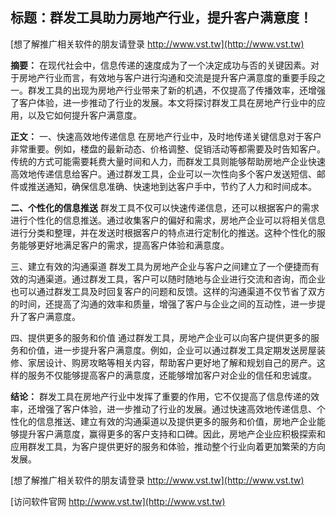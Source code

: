 ## **标题：群发工具助力房地产行业，提升客户满意度！**

[想了解推广相关软件的朋友请登录 http://www.vst.tw](http://www.vst.tw)

**摘要：**
在现代社会中，信息传递的速度成为了一个决定成功与否的关键因素。对于房地产行业而言，有效地与客户进行沟通和交流是提升客户满意度的重要手段之一。群发工具的出现为房地产行业带来了新的机遇，不仅提高了传播效率，还增强了客户体验，进一步推动了行业的发展。本文将探讨群发工具在房地产行业中的应用，以及它如何提升客户满意度。

**正文：**
一、快速高效地传递信息
在房地产行业中，及时地传递关键信息对于客户非常重要。例如，楼盘的最新动态、价格调整、促销活动等都需要及时告知客户。传统的方式可能需要耗费大量时间和人力，而群发工具则能够帮助房地产企业快速高效地传递信息给客户。通过群发工具，企业可以一次性向多个客户发送短信、邮件或推送通知，确保信息准确、快速地到达客户手中，节约了人力和时间成本。

**二、个性化的信息推送**
群发工具不仅可以快速传递信息，还可以根据客户的需求进行个性化的信息推送。通过收集客户的偏好和需求，房地产企业可以将相关信息进行分类和整理，并在发送时根据客户的特点进行定制化的推送。这种个性化的服务能够更好地满足客户的需求，提高客户体验和满意度。

三、建立有效的沟通渠道
群发工具为房地产企业与客户之间建立了一个便捷而有效的沟通渠道。通过群发工具，客户可以随时随地与企业进行交流和咨询，而企业也可以通过群发工具及时回复客户的问题和反馈。这样的沟通渠道不仅节省了双方的时间，还提高了沟通的效率和质量，增强了客户与企业之间的互动性，进一步提升了客户满意度。

四、提供更多的服务和价值
通过群发工具，房地产企业可以向客户提供更多的服务和价值，进一步提升客户满意度。例如，企业可以通过群发工具定期发送房屋装修、家居设计、购房攻略等相关内容，帮助客户更好地了解和规划自己的房产。这样的服务不仅能够提高客户的满意度，还能够增加客户对企业的信任和忠诚度。

**结论：**
群发工具在房地产行业中发挥了重要的作用，它不仅提高了信息传递的效率，还增强了客户体验，进一步推动了行业的发展。通过快速高效地传递信息、个性化的信息推送、建立有效的沟通渠道以及提供更多的服务和价值，房地产企业能够提升客户满意度，赢得更多的客户支持和口碑。因此，房地产企业应积极探索和应用群发工具，为客户提供更好的服务和体验，推动整个行业向着更加繁荣的方向发展。

[想了解推广相关软件的朋友请登录 http://www.vst.tw](http://www.vst.tw)


[访问软件官网 http://www.vst.tw](http://www.vst.tw)
